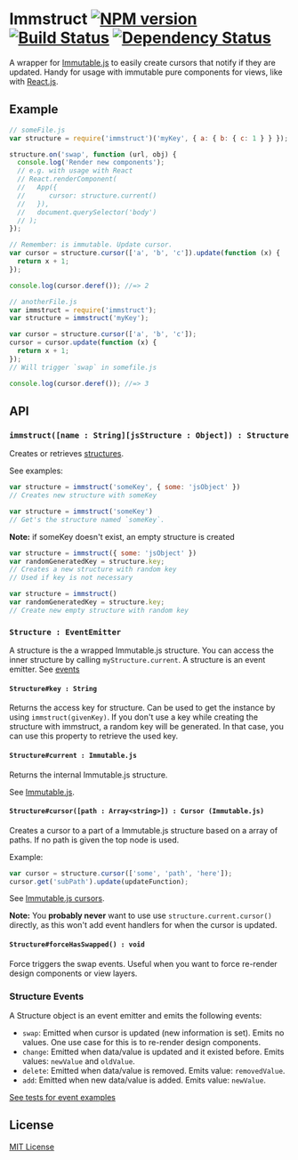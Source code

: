 Immstruct [![NPM version][npm-image]][npm-url] [![Build Status][travis-image]][travis-url] [![Dependency Status][depstat-image]][depstat-url]
======

A wrapper for [Immutable.js](https://github.com/facebook/immutable-js#cursors) to easily create cursors that notify if they
are updated. Handy for usage with immutable pure components for views,
like with [React.js](https://github.com/facebook/react).

## Example

```js
// someFile.js
var structure = require('immstruct')('myKey', { a: { b: { c: 1 } } });

structure.on('swap', function (url, obj) {
  console.log('Render new components');
  // e.g. with usage with React
  // React.renderComponent(
  //   App({
  //      cursor: structure.current()
  //   }),
  //   document.querySelector('body')
  // );
});

// Remember: is immutable. Update cursor.
var cursor = structure.cursor(['a', 'b', 'c']).update(function (x) {
  return x + 1;
});

console.log(cursor.deref()); //=> 2
```


```js
// anotherFile.js
var immstruct = require('immstruct');
var structure = immstruct('myKey');

var cursor = structure.cursor(['a', 'b', 'c']);
cursor = cursor.update(function (x) {
  return x + 1;
});
// Will trigger `swap` in somefile.js

console.log(cursor.deref()); //=> 3
```

## API

### `immstruct([name : String][jsStructure : Object]) : Structure`

Creates or retrieves [structures](#structure--eventemitter).

See examples:

```js
var structure = immstruct('someKey', { some: 'jsObject' })
// Creates new structure with someKey
```


```js
var structure = immstruct('someKey')
// Get's the structure named `someKey`.
```

**Note:** if someKey doesn't exist, an empty structure is created

```js
var structure = immstruct({ some: 'jsObject' })
var randomGeneratedKey = structure.key;
// Creates a new structure with random key
// Used if key is not necessary
```


```js
var structure = immstruct()
var randomGeneratedKey = structure.key;
// Create new empty structure with random key
```


### `Structure : EventEmitter`

A structure is the a wrapped Immutable.js structure. You can access the inner
structure by calling `myStructure.current`. A structure is an event emitter.
See [events](#structure-events)

#### `Structure#key : String`
Returns the access key for structure. Can be used to get the instance by using
`immstruct(givenKey)`. If you don't use a key while creating the structure with
immstruct, a random key will be generated. In that case, you can use this
property to retrieve the used key.

#### `Structure#current : Immutable.js`

Returns the internal Immutable.js structure.

See [Immutable.js](https://github.com/facebook/immutable-js).

#### `Structure#cursor([path : Array<string>]) : Cursor (Immutable.js)`

Creates a cursor to a part of a Immutable.js structure based on a array
of paths. If no path is given the top node is used.

Example:
```js
var cursor = structure.cursor(['some', 'path', 'here']);
cursor.get('subPath').update(updateFunction);
```

See [Immutable.js cursors](https://github.com/facebook/immutable-js#cursors).

**Note:** You **probably never** want to use use `structure.current.cursor()`
directly, as this won't add event handlers for when the cursor is updated.


#### `Structure#forceHasSwapped() : void`

Force triggers the swap events. Useful when you want to force re-render
design components or view layers.

### Structure Events

A Structure object is an event emitter and emits the following events:

* `swap`: Emitted when cursor is updated (new information is set). Emits no values. One use case for this is to re-render design components.
* `change`: Emitted when data/value is updated and it existed before. Emits values: `newValue` and `oldValue`.
* `delete`: Emitted when data/value is removed. Emits value: `removedValue`.
* `add`: Emitted when new data/value is added. Emits value: `newValue`.

[See tests for event examples](./tests/structure_test.js)

[npm-url]: https://npmjs.org/package/immstruct
[npm-image]: http://img.shields.io/npm/v/immstruct.svg?style=flat

[travis-url]: http://travis-ci.org/omniscientjs/immstruct
[travis-image]: http://img.shields.io/travis/omniscientjs/immstruct.svg?style=flat

[depstat-url]: https://gemnasium.com/omniscientjs/immstruct
[depstat-image]: http://img.shields.io/gemnasium/omniscientjs/immstruct.svg?style=flat


## License

[MIT License](http://en.wikipedia.org/wiki/MIT_License)
